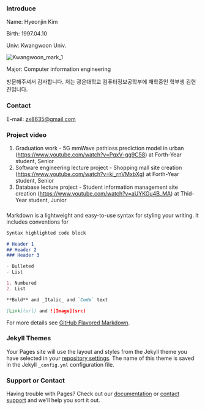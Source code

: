 ### Introduce

Name: Hyeonjin Kim

Birth: 1997.04.10

Univ: Kwangwoon Univ.

![Kwangwoon_mark_1](https://user-images.githubusercontent.com/67854851/124381052-6c7d8700-dcfb-11eb-9dde-d766429504e9.jpg)

Major: Computer information engineering

방문해주셔서 감사합니다. 저는 광운대학교 컴퓨터정보공학부에 재학중인 학부생 김현진입니다.

### Contact
E-mail: zx8635@gmail.com

### Project video
1. Graduation work - 5G mmWave pathloss prediction model in urban (https://www.youtube.com/watch?v=PgxV-gg9C58) at Forth-Year student, Senior
2. Software engineering lecture project - Shopping mall site creation (https://www.youtube.com/watch?v=ki_rnVMxbXg) at Forth-Year student, Senior
3. Database lecture project - Student information management site creation (https://www.youtube.com/watch?v=aUYKGu4B_MA) at Thid-Year student, Junior


### 

Markdown is a lightweight and easy-to-use syntax for styling your writing. It includes conventions for

```markdown
Syntax highlighted code block

# Header 1
## Header 2
### Header 3

- Bulleted
- List

1. Numbered
2. List

**Bold** and _Italic_ and `Code` text

[Link](url) and ![Image](src)
```

For more details see [GitHub Flavored Markdown](https://guides.github.com/features/mastering-markdown/).

### Jekyll Themes

Your Pages site will use the layout and styles from the Jekyll theme you have selected in your [repository settings](https://github.com/ChickenRushKR/ChickenRushKR.github.io/settings/pages). The name of this theme is saved in the Jekyll `_config.yml` configuration file.

### Support or Contact

Having trouble with Pages? Check out our [documentation](https://docs.github.com/categories/github-pages-basics/) or [contact support](https://support.github.com/contact) and we’ll help you sort it out.
